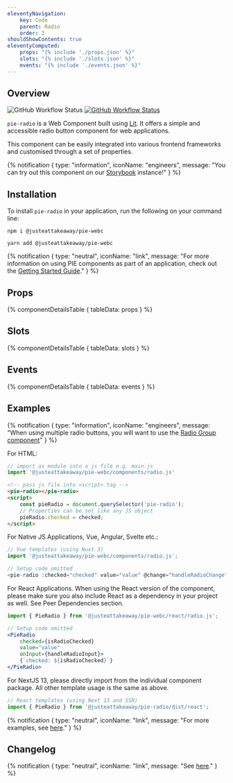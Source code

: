 ```yaml
---
eleventyNavigation:
    key: Code
    parent: Radio
    order: 2
shouldShowContents: true
eleventyComputed:
    props: "{% include './props.json' %}"
    slots: "{% include './slots.json' %}"
    events: "{% include './events.json' %}"
---
```


## Overview

<p>
  <a href="https://www.npmjs.com/@justeattakeaway/pie-radio" style="text-decoration: none">
    <img alt="GitHub Workflow Status" src="https://img.shields.io/npm/v/@justeattakeaway/pie-radio.svg?label=pie-radio">
  </a>

  <a href="https://www.npmjs.com/package/@justeattakeaway/pie-webc">
    <img alt="GitHub Workflow Status" src="https://img.shields.io/npm/v/@justeattakeaway/pie-webc.svg?label=pie-webc">
  </a>
</p>

`pie-radio` is a Web Component built using [Lit](https://lit.dev/). It offers a simple and accessible radio button component for web applications.

This component can be easily integrated into various frontend frameworks and customised through a set of properties.

{% notification {
  type: "information",
  iconName: "engineers",
  message: "You can try out this component on our [Storybook](https://webc.pie.design/?path=/story/radio) instance!"
} %}

## Installation

To install `pie-radio` in your application, run the following on your command line:

```shell
npm i @justeattakeaway/pie-webc
```

```shell
yarn add @justeattakeaway/pie-webc
```

{% notification {
  type: "neutral",
  iconName: "link",
  message: "For more information on using PIE components as part of an application, check out the [Getting Started Guide](https://github.com/justeattakeaway/pie/wiki/Getting-started-with-PIE-Web-Components)."
} %}

## Props

{% componentDetailsTable {
  tableData: props
} %}

## Slots

{% componentDetailsTable {
  tableData: slots
} %}

## Events

{% componentDetailsTable {
  tableData: events
} %}

## Examples

{% notification {
  type: "information",
  iconName: "engineers",
  message: "When using multiple radio buttons, you will want to use the [Radio Group component](/components/radio-group/)"
} %}


For HTML:

```js
// import as module into a js file e.g. main.js
import '@justeattakeaway/pie-webc/components/radio.js'
```

```html
<!-- pass js file into <script> tag -->
<pie-radio></pie-radio>
<script>
    const pieRadio = document.querySelector('pie-radio');
    // Properties can be set like any JS object
    pieRadio.checked = checked;
</script>
```

For Native JS Applications, Vue, Angular, Svelte etc.:

```js
// Vue templates (using Nuxt 3)
import '@justeattakeaway/pie-webc/components/radio.js';

// Setup code omitted
<pie-radio :checked="checked" value="value" @change="handleRadioChange"></pie-radio>
```

For React Applications. When using the React version of the component, please make sure you also include React as a dependency in your project as well. See Peer Dependencies section.

```jsx
import { PieRadio } from '@justeattakeaway/pie-webc/react/radio.js';

// Setup code omitted
<PieRadio
    checked={isRadioChecked}
    value="value"
    onInput={handleRadioInput}>
    {`checked: ${isRadioChecked}`}
</PieRadio>
```
For NextJS 13, please directly import from the individual component package. All other template usage is the same as above.
```jsx
// React templates (using Next 13 and SSR)
import { PieRadio } from '@justeattakeaway/pie-radio/dist/react';
```

{% notification {
  type: "neutral",
  iconName: "link",
  message: "For more examples, see [here](https://github.com/justeattakeaway/pie-aperture/tree/main)."
} %}

## Changelog

{% notification {
  type: "neutral",
  iconName: "link",
  message: "See [here](https://github.com/justeattakeaway/pie/blob/main/packages/components/pie-radio/CHANGELOG.md)."
} %}

